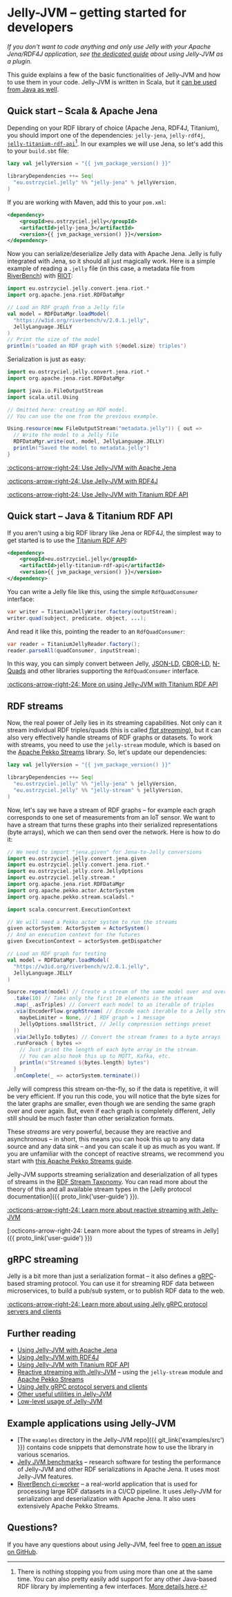 # Jelly-JVM – getting started for developers

*If you don't want to code anything and only use Jelly with your Apache Jena/RDF4J application, see [the dedicated guide](getting-started-plugins.md) about using Jelly-JVM as a plugin.*

This guide explains a few of the basic functionalities of Jelly-JVM and how to use them in your code. Jelly-JVM is written in Scala, but it [can be used from Java as well](#quick-start-java-titanium-rdf-api).

## Quick start – Scala & Apache Jena

Depending on your RDF library of choice (Apache Jena, RDF4J, Titanium), you should import one of the dependencies: `jelly-jena`, `jelly-rdf4j`, [`jelly-titanium-rdf-api`](user/titanium.md)[^1]. In our examples we will use Jena, so let's add this to your `build.sbt` file:

```scala title="build.sbt"
lazy val jellyVersion = "{{ jvm_package_version() }}"

libraryDependencies ++= Seq(
  "eu.ostrzyciel.jelly" %% "jelly-jena" % jellyVersion,
)
```

If you are working with Maven, add this to your `pom.xml`:

```xml
<dependency>
    <groupId>eu.ostrzyciel.jelly</groupId>
    <artifactId>jelly-jena_3</artifactId>
    <version>{{ jvm_package_version() }}</version>
</dependency>
```

Now you can serialize/deserialize Jelly data with Apache Jena. Jelly is fully integrated with Jena, so it should all just magically work. Here is a simple example of reading a `.jelly` file (in this case, a metadata file from [RiverBench](https://w3id.org/riverbench/)) with [RIOT](https://jena.apache.org/documentation/io/):

```scala title="Deserialization example (Scala 3)"
import eu.ostrzyciel.jelly.convert.jena.riot.*
import org.apache.jena.riot.RDFDataMgr

// Load an RDF graph from a Jelly file
val model = RDFDataMgr.loadModel(
  "https://w3id.org/riverbench/v/2.0.1.jelly", 
  JellyLanguage.JELLY
)
// Print the size of the model
println(s"Loaded an RDF graph with ${model.size} triples")
```

Serialization is just as easy:

```scala title="Serialization example (Scala 3)"
import eu.ostrzyciel.jelly.convert.jena.riot.*
import org.apache.jena.riot.RDFDataMgr

import java.io.FileOutputStream
import scala.util.Using

// Omitted here: creating an RDF model.
// You can use the one from the previous example.

Using.resource(new FileOutputStream("metadata.jelly")) { out =>
  // Write the model to a Jelly file
  RDFDataMgr.write(out, model, JellyLanguage.JELLY)
  println("Saved the model to metadata.jelly")
}
```

[:octicons-arrow-right-24: Use Jelly-JVM with Apache Jena](user/jena.md)

[:octicons-arrow-right-24: Use Jelly-JVM with RDF4J](user/rdf4j.md)

[:octicons-arrow-right-24: Use Jelly-JVM with Titanium RDF API](user/titanium.md)

## Quick start – Java & Titanium RDF API

If you aren't using a big RDF library like Jena or RDF4J, the simplest way to get started is to use the [Titanium RDF API](user/titanium.md):

```xml
<dependency>
    <groupId>eu.ostrzyciel.jelly</groupId>
    <artifactId>jelly-titanium-rdf-api</artifactId>
    <version>{{ jvm_package_version() }}</version>
</dependency>
```

You can write a Jelly file like this, using the simple `RdfQuadConsumer` interface:

```java title="Titanium writer example (Java)"
var writer = TitaniumJellyWriter.factory(outputStream);
writer.quad(subject, predicate, object, ...);
```

And read it like this, pointing the reader to an `RdfQuadConsumer`:

```java title="Titanium reader example (Java)"
var reader = TitaniumJellyReader.factory();
reader.parseAll(quadConsumer, inputStream);
```

In this way, you can simply convert between Jelly, [JSON-LD](https://github.com/filip26/titanium-json-ld), [CBOR-LD](https://github.com/filip26/iridium-cbor-ld), [N-Quads](https://github.com/filip26/titanium-rdf-n-quads) and other libraries supporting the `RdfQuadConsumer` interface.

[:octicons-arrow-right-24: More on using Jelly-JVM with Titanium RDF API](user/titanium.md)


## RDF streams

Now, the real power of Jelly lies in its streaming capabilities. Not only can it stream individual RDF triples/quads (this is called [_flat streaming_](https://w3id.org/stax/dev/taxonomy/#flat-rdf-stream)), but it can also very effectively handle streams of RDF graphs or datasets. To work with streams, you need to use the `jelly-stream` module, which is based on the [Apache Pekko Streams](https://pekko.apache.org/docs/pekko/current/stream/index.html) library. So, let's update our dependencies:

```scala title="build.sbt"
lazy val jellyVersion = "{{ jvm_package_version() }}"

libraryDependencies ++= Seq(
  "eu.ostrzyciel.jelly" %% "jelly-jena" % jellyVersion,
  "eu.ostrzyciel.jelly" %% "jelly-stream" % jellyVersion,
)
```

Now, let's say we have a stream of RDF graphs – for example each graph corresponds to one set of measurements from an IoT sensor. We want to have a stream that turns these graphs into their serialized representations (byte arrays), which we can then send over the network. Here is how to do it:

```scala title="Reactive streaming example (Scala 3)"
// We need to import "jena.given" for Jena-to-Jelly conversions
import eu.ostrzyciel.jelly.convert.jena.given
import eu.ostrzyciel.jelly.convert.jena.riot.*
import eu.ostrzyciel.jelly.core.JellyOptions
import eu.ostrzyciel.jelly.stream.*
import org.apache.jena.riot.RDFDataMgr
import org.apache.pekko.actor.ActorSystem
import org.apache.pekko.stream.scaladsl.*

import scala.concurrent.ExecutionContext

// We will need a Pekko actor system to run the streams
given actorSystem: ActorSystem = ActorSystem()
// And an execution context for the futures
given ExecutionContext = actorSystem.getDispatcher

// Load an RDF graph for testing
val model = RDFDataMgr.loadModel(
  "https://w3id.org/riverbench/v/2.0.1.jelly", 
  JellyLanguage.JELLY
)

Source.repeat(model) // Create a stream of the same model over and over
  .take(10) // Take only the first 10 elements in the stream
  .map(_.asTriples) // Convert each model to an iterable of triples
  .via(EncoderFlow.graphStream( // Encode each iterable to a Jelly stream frame
    maybeLimiter = None, // 1 RDF graph = 1 message
    JellyOptions.smallStrict, // Jelly compression settings preset
  ))
  .via(JellyIo.toBytes) // Convert the stream frames to a byte arrays
  .runForeach { bytes =>
    // Just print the length of each byte array in the stream.
    // You can also hook this up to MQTT, Kafka, etc.
    println(s"Streamed ${bytes.length} bytes")
  }
  .onComplete(_ => actorSystem.terminate())
```

Jelly will compress this stream on-the-fly, so if the data is repetitive, it will be very efficient. If you run this code, you will notice that the byte sizes for the later graphs are smaller, even though we are sending the same graph over and over again. But, even if each graph is completely different, Jelly still should be much faster than other serialization formats.

These _streams_ are very powerful, because they are reactive and asynchronous – in short, this means you can hook this up to any data source and any data sink – and you can scale it up as much as you want. If you are unfamiliar with the concept of reactive streams, we recommend you start with [this Apache Pekko Streams guide](https://pekko.apache.org/docs/pekko/current/stream/stream-flows-and-basics.html).

Jelly-JVM supports streaming serialization and deserialization of all types of streams in the [RDF Stream Taxonomy](https://w3id.org/stax/dev/taxonomy/). You can read more about the theory of this and all available stream types in the [Jelly protocol documentation]({{ proto_link('user-guide') }}).

[:octicons-arrow-right-24: Learn more about reactive streaming with Jelly-JVM](user/reactive.md)

[:octicons-arrow-right-24: Learn more about the types of streams in Jelly]({{ proto_link('user-guide') }})

## gRPC streaming

Jelly is a bit more than just a serialization format – it also defines a [gRPC](https://grpc.io/)-based straming protocol. You can use it for streaming RDF data between microservices, to build a pub/sub system, or to publish RDF data to the web.

[:octicons-arrow-right-24: Learn more about using Jelly gRPC protocol servers and clients](user/grpc.md)

## Further reading

- [Using Jelly-JVM with Apache Jena](user/jena.md)
- [Using Jelly-JVM with RDF4J](user/rdf4j.md)
- [Using Jelly-JVM with Titanium RDF API](user/titanium.md)
- [Reactive streaming with Jelly-JVM](user/reactive.md) – using the `jelly-stream` module and [Apache Pekko Streams](https://pekko.apache.org/docs/pekko/current/stream/index.html)
- [Using Jelly gRPC protocol servers and clients](user/grpc.md)
- [Other useful utilities in Jelly-JVM](user/utilities.md)
- [Low-level usage of Jelly-JVM](user/low-level.md)

## Example applications using Jelly-JVM

- [The `examples` directory in the Jelly-JVM repo]({{ git_link('examples/src') }}) contains code snippets that demonstrate how to use the library in various scenarios.
- [Jelly JVM benchmarks](https://github.com/Jelly-RDF/jvm-benchmarks/tree/main) – research software for testing the performance of Jelly-JVM and other RDF serializations in Apache Jena. It uses most Jelly-JVM features.
- [RiverBench ci-worker](https://github.com/RiverBench/ci-worker) – a real-world application that is used for processing large RDF datasets in a CI/CD pipeline. It uses Jelly-JVM for serialization and deserialization with Apache Jena. It also uses extensively Apache Pekko Streams.


[^1]: There is nothing stopping you from using more than one at the same time. You can also pretty easily add support for any other Java-based RDF library by implementing a few interfaces. [More details here](dev/implementing.md).

## Questions?

If you have any questions about using Jelly-JVM, feel free to [open an issue on GitHub](https://github.com/Jelly-RDF/jelly-jvm/issues/new/choose).
